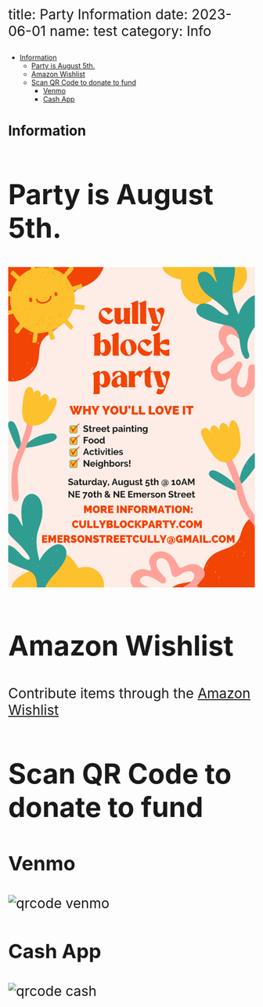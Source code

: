 title: Party Information
date: 2023-06-01
name: test
category: Info

<style>
p{

    font-size:1.75rem !important
}

h2 {
    font-size:3.5rem !important
}

h3 {
    font-size:2.5rem !important
}
</style>

- [Information](#information)
  - [Party is August 5th.](#party-is-august-5th)
  - [Amazon Wishlist](#amazon-wishlist)
  - [Scan QR Code to donate to fund](#scan-qr-code-to-donate-to-fund)
    - [Venmo](#venmo)
    - [Cash App](#cash-app)

# Information

## Party is August 5th.

![cully sign]({static}/../images/flyer.png)

## Amazon Wishlist
Contribute items through the [Amazon Wishlist](https://www.amazon.com/hz/wishlist/ls/2G4PP9UICVTOK?ref_=wl_share)

## Scan QR Code to donate to fund


### Venmo
![qrcode venmo]({static}/images/venmo.png)

### Cash App
![qrcode cash]({static}/images/cash.png)
